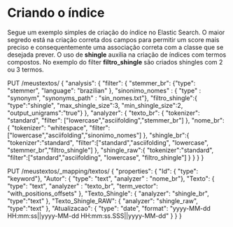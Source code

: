 # Criando o índice
Segue um exemplo simples de criação do índice no Elastic Search.
O maior segredo está na criação correta dos campos para permitir um score mais preciso e consequentemente uma associação correta com a classe que se desejada prever. O uso de <b>shingle</b> auxilia na criação de índices com termos compostos. No exemplo do filter <b>filtro_shingle</b> são criados shingles com 2 ou 3 termos.

PUT /meustextos/
{    "analysis": {
     "filter": {
       "stemmer_br": {"type": "stemmer", "language":   "brazilian" },
       "sinonimo_nomes" : { "type" : "synonym", "synonyms_path" : "sin_nomes.txt"},
       "filtro_shingle":{ "type":"shingle", "max_shingle_size":3,
                          "min_shingle_size":2, "output_unigrams":"true"}
     },
     "analyzer": {
       "texto_br": {
         "tokenizer":  "standard",
         "filter": ["lowercase","asciifolding","stemmer_br"]
       },
       "nome_br": {
         "tokenizer":  "whitespace",
         "filter": ["lowercase","asciifolding","sinonimo_nomes"]
       },
         "shingle_br":{
         "tokenizer":"standard",
         "filter":["standard","asciifolding", "lowercase", "stemmer_br","filtro_shingle"]
       },
         "shingle_raw":{
         "tokenizer":"standard",
         "filter":["standard","asciifolding", "lowercase", "filtro_shingle"]
       }
      }
   }
}

PUT /meustextos/_mapping/textos/
{ "properties": {
       "Id": { "type": "keyword"},
       "Autor": { "type": "text", "analyzer" : "nome_br"},
       "Texto": { "type": "text", "analyzer" : "texto_br",
                                "term_vector": "with_positions_offsets"  },
       "Texto_Shingle": { "analyzer": "shingle_br", "type":"text" },
       "Texto_Shingle_RAW": { "analyzer": "shingle_raw", "type":"text" },
       "Atualizacao": { "type": "date", 
          "format": "yyyy-MM-dd HH:mm:ss||yyyy-MM-dd HH:mm:ss.SSS||yyyy-MM-dd" }
     }
}



